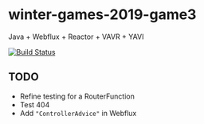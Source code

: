 # winter-games-2019-game3

Java + Webflux + Reactor + VAVR + YAVI

[![Build Status](https://travis-ci.org/jabrena/winter-games-2019-game3.svg?branch=master)](https://travis-ci.org/jabrena/winter-games-2019-game3)

## TODO

- Refine testing for a RouterFunction
- Test 404
- Add `"ControllerAdvice"` in Webflux
 